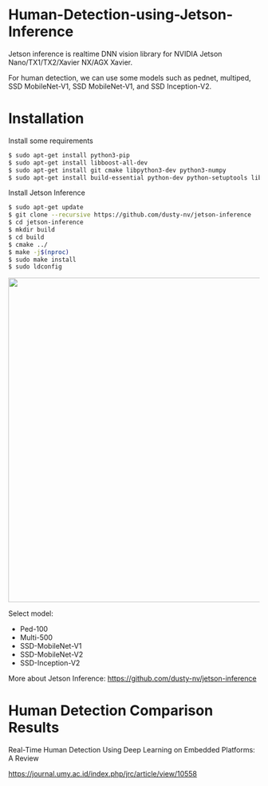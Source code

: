 # Human-Detection-using-Jetson-Inference
Jetson inference is realtime DNN vision library for NVIDIA Jetson Nano/TX1/TX2/Xavier NX/AGX Xavier.

For human detection, we can use some models such as pednet, multiped, SSD MobileNet-V1, SSD MobileNet-V1, and SSD Inception-V2.


# Installation
Install some requirements
```bash
$ sudo apt-get install python3-pip
$ sudo apt-get install libboost-all-dev
$ sudo apt-get install git cmake libpython3-dev python3-numpy
$ sudo apt-get install build-essential python-dev python-setuptools libboost-python-dev libboost-thread-dev
```

Install Jetson Inference
```bash
$ sudo apt-get update
$ git clone --recursive https://github.com/dusty-nv/jetson-inference
$ cd jetson-inference
$ mkdir build
$ cd build
$ cmake ../
$ make -j$(nproc)
$ sudo make install
$ sudo ldconfig
```

<img src="https://raw.githubusercontent.com/dusty-nv/jetson-inference/python/docs/images/download-models.jpg" width="650">

Select model:
* Ped-100
* Multi-500
* SSD-MobileNet-V1
* SSD-MobileNet-V2
* SSD-Inception-V2

More about Jetson Inference: https://github.com/dusty-nv/jetson-inference

# Human Detection Comparison Results
Real-Time Human Detection Using Deep Learning on Embedded Platforms: A Review

https://journal.umy.ac.id/index.php/jrc/article/view/10558
